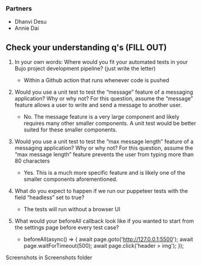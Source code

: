 ### Partners
- Dhanvi Desu
- Annie Dai

## Check your understanding q's (FILL OUT)
1. In your own words: Where would you fit your automated tests in your Bujo project development pipeline? (just write the letter)
    - Within a Github action that runs whenever code is pushed

2. Would you use a unit test to test the “message” feature of a messaging application? Why or why not? For this question, assume the “message” feature allows a user to write and send a message to another user.
    - No. The message feature is a very large component and likely requires many other smaller components. A unit test would be better suited for these smaller components. 

3. Would you use a unit test to test the “max message length” feature of a messaging application? Why or why not? For this question, assume the “max message length” feature prevents the user from typing more than 80 characters
    - Yes. This is a much more specific feature and is likely one of the smaller components aforementioned. 

4. What do you expect to happen if we run our puppeteer tests with the field “headless” set to true?
    - The tests will run without a browser UI

5. What would your beforeAll callback look like if you wanted to start from the settings page before every test case?
    - beforeAll(async() => {
        await page.goto('http://127.0.0.1:5500');
        await page.waitForTimeout(500);
        await page.click('header > img');
    });


Screenshots in Screenshots folder

